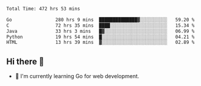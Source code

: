 <!--START_SECTION:waka-->

```txt
Total Time: 472 hrs 53 mins

Go                280 hrs 9 mins  ██████████████▓░░░░░░░░░░   59.20 %
C                 72 hrs 35 mins  ████░░░░░░░░░░░░░░░░░░░░░   15.34 %
Java              33 hrs 3 mins   █▓░░░░░░░░░░░░░░░░░░░░░░░   06.99 %
Python            19 hrs 54 mins  █░░░░░░░░░░░░░░░░░░░░░░░░   04.21 %
HTML              13 hrs 39 mins  ▓░░░░░░░░░░░░░░░░░░░░░░░░   02.89 %
```

<!--END_SECTION:waka-->

## Hi there 👋
- 🌱 I'm currently learning Go for web development.

<!--
**prorok210/prorok210** is a ✨ _special_ ✨ repository because its `README.md` (this file) appears on your GitHub profile.

Here are some ideas to get you started:

- 🔭 I’m currently working on ...
- 🌱 I’m currently learning ...
- 👯 I’m looking to collaborate on ...
- 🤔 I’m looking for help with ...
- 💬 Ask me about ...
- 📫 How to reach me: ...
- 😄 Pronouns: ...
- ⚡ Fun fact: ...
-->
